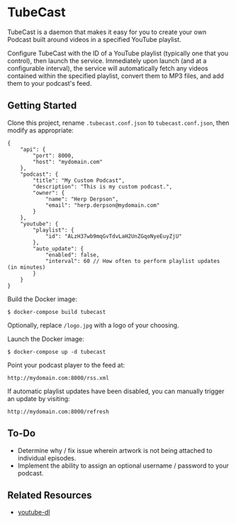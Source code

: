 # TubeCast

TubeCast is a daemon that makes it easy for you to create your own Podcast built around videos in a specified YouTube playlist.

Configure TubeCast with the ID of a YouTube playlist (typically one that you control), then launch the service. Immediately upon launch (and at a configurable interval), the service will automatically fetch any videos contained within the specified playlist, convert them to MP3 files, and add them to your podcast's feed.

## Getting Started

Clone this project, rename `.tubecast.conf.json` to `tubecast.conf.json`, then modify as appropriate:

```
{
    "api": {
        "port": 8000,
        "host": "mydomain.com"
    },
    "podcast": {
        "title": "My Custom Podcast",
        "description": "This is my custom podcast.",
        "owner": {
            "name": "Herp Derpson",
            "email": "herp.derpson@mydomain.com"
        }
    },
    "youtube": {
        "playlist": {
            "id": "ALzH37wb9mqGvTdvLaH2UnZGqoNyeEuyZjU"
        },
        "auto_update": {
            "enabled": false,
            "interval": 60 // How often to perform playlist updates (in minutes)
        }
    }
}
```

Build the Docker image:

    $ docker-compose build tubecast

Optionally, replace `/logo.jpg` with a logo of your choosing.

Launch the Docker image:

    $ docker-compose up -d tubecast

Point your podcast player to the feed at:

    http://mydomain.com:8000/rss.xml
    
If automatic playlist updates have been disabled, you can manually trigger an update by visiting:

	http://mydomain.com:8000/refresh

## To-Do

- Determine why / fix issue wherein artwork is not being attached to individual episodes.
- Implement the ability to assign an optional username / password to your podcast.

## Related Resources

- [youtube-dl](https://rg3.github.io/youtube-dl/)

